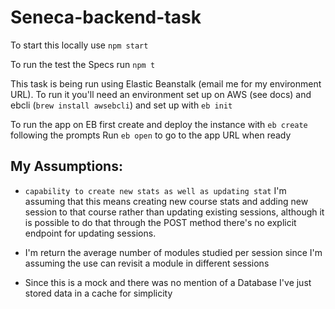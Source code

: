 # Seneca-backend-task

To start this locally use `npm start`

To run the test the Specs run `npm t`

This task is being run using Elastic Beanstalk (email me for my environment URL). To run it you'll need an environment set up on AWS (see docs) and ebcli (`brew install awsebcli`) and set up with `eb init`

To run the app on EB first create and deploy the instance with `eb create` following the prompts
Run `eb open` to go to the app URL when ready

## My Assumptions:

- `capability to create new stats as well as updating stat` I'm assuming that this means creating new course stats and adding new session to that course rather than updating existing sessions, although it is possible to do that through the POST method there's no explicit endpoint for updating sessions.

- I'm return the average number of modules studied per session since I'm assuming the use can revisit a module in different sessions

- Since this is a mock and there was no mention of a Database I've just stored data in a cache for simplicity
